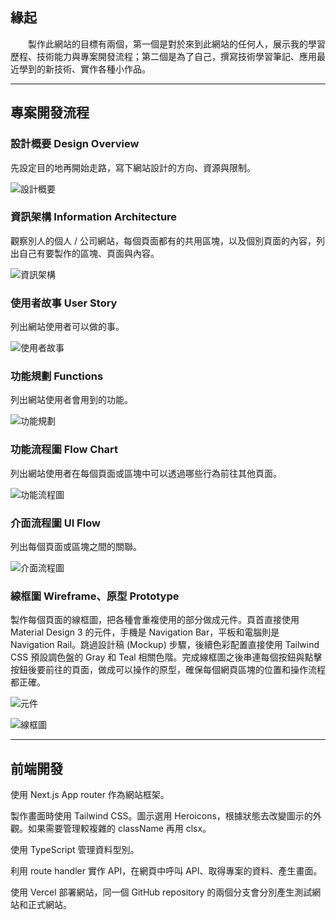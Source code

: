 ## 緣起

　　製作此網站的目標有兩個，第一個是對於來到此網站的任何人，展示我的學習歷程、技術能力與專案開發流程；第二個是為了自己，撰寫技術學習筆記、應用最近學到的新技術、實作各種小作品。

---

## 專案開發流程

### 設計概要 Design Overview

先設定目的地再開始走路，寫下網站設計的方向、資源與限制。

![設計概要](/image/personal-website-design-overview.png)

### 資訊架構 Information Architecture

觀察別人的個人 / 公司網站，每個頁面都有的共用區塊，以及個別頁面的內容，列出自己有要製作的區塊、頁面與內容。

![資訊架構](/image/personal-website-information-architecture.png)

### 使用者故事 User Story

列出網站使用者可以做的事。

![使用者故事](/image/personal-website-user-story.png)

### 功能規劃 Functions

列出網站使用者會用到的功能。

![功能規劃](/image/personal-website-functions.png)

### 功能流程圖 Flow Chart

列出網站使用者在每個頁面或區塊中可以透過哪些行為前往其他頁面。

![功能流程圖](/image/personal-website-flow-chart.png)

### 介面流程圖 UI Flow

列出每個頁面或區塊之間的關聯。

![介面流程圖](/image/personal-website-ui-flow.png)

### 線框圖 Wireframe、原型 Prototype

製作每個頁面的線框圖，把各種會重複使用的部分做成元件。頁首直接使用 Material Design 3 的元件，手機是 Navigation Bar，平板和電腦則是 Navigation Rail。跳過設計稿 (Mockup) 步驟，後續色彩配置直接使用 Tailwind CSS 預設調色盤的 Gray 和 Teal 相關色階。完成線框圖之後串連每個按鈕與點擊按鈕後要前往的頁面，做成可以操作的原型，確保每個網頁區塊的位置和操作流程都正確。

![元件](/image/personal-website-components.png)

![線框圖](/image/personal-website-wireframe.png)

---

## 前端開發

使用 Next.js App router 作為網站框架。

製作畫面時使用 Tailwind CSS。圖示選用 Heroicons，根據狀態去改變圖示的外觀。如果需要管理較複雜的 className 再用 clsx。

使用 TypeScript 管理資料型別。

利用 route handler 實作 API，在網頁中呼叫 API、取得專案的資料、產生畫面。

使用 Vercel 部署網站，同一個 GitHub repository 的兩個分支會分別產生測試網站和正式網站。